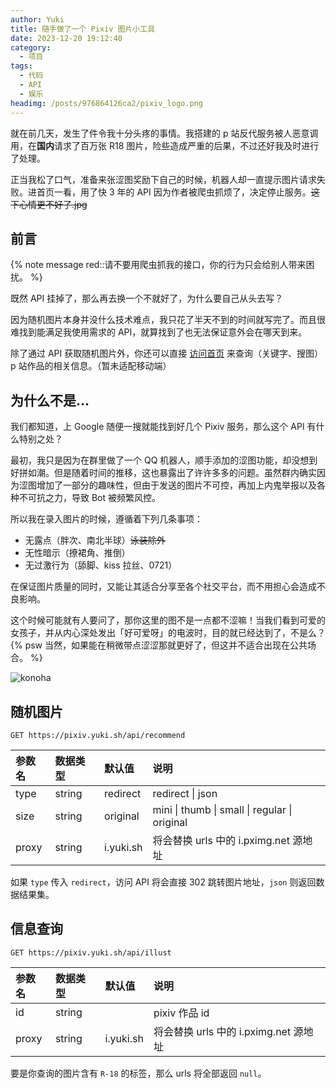 ```yaml
---
author: Yuki
title: 随手做了一个 Pixiv 图片小工具
date: 2023-12-20 19:12:40
category:
  - 项目
tags:
  - 代码
  - API
  - 娱乐
headimg: /posts/976864126ca2/pixiv_logo.png
---
```


就在前几天，发生了件令我十分头疼的事情。我搭建的 p 站反代服务被人恶意调用，在**国内**请求了百万张 R18 图片，险些造成严重的后果，不过还好我及时进行了处理。

正当我松了口气，准备来张涩图奖励下自己的时候，机器人却一直提示图片请求失败。进首页一看，用了快 3 年的 API 因为作者被爬虫抓烦了，决定停止服务。~~这下心情更不好了.jpg~~

<!-- more -->

## 前言

{% note message red::请不要用爬虫抓我的接口，你的行为只会给别人带来困扰。 %}

既然 API 挂掉了，那么再去换一个不就好了，为什么要自己从头去写？

因为随机图片本身并没什么技术难点，我只花了半天不到的时间就写完了。而且很难找到能满足我使用需求的 API，就算找到了也无法保证意外会在哪天到来。

除了通过 API 获取随机图片外，你还可以直接 [访问首页](https://pixiv.yuki.sh/) 来查询（关键字、搜图）p 站作品的相关信息。（暂未适配移动端）

## 为什么不是...

我们都知道，上 Google 随便一搜就能找到好几个 Pixiv 服务，那么这个 API 有什么特别之处？

最初，我只是因为在群里做了一个 QQ 机器人，顺手添加的涩图功能，却没想到好拼如潮。但是随着时间的推移，这也暴露出了许许多多的问题。虽然群内确实因为涩图增加了一部分的趣味性，但由于发送的图片不可控，再加上内鬼举报以及各种不可抗之力，导致 Bot 被频繁风控。

所以我在录入图片的时候，遵循着下列几条事项：

- 无露点（胖次、南北半球）~~泳装除外~~
- 无性暗示（撩裙角、推倒）
- 无过激行为（舔脚、kiss 拉丝、0721）

在保证图片质量的同时，又能让其适合分享至各个社交平台，而不用担心会造成不良影响。

这个时候可能就有人要问了，那你这里的图不是一点都不涩嘛！当我们看到可爱的女孩子，并从内心深处发出「好可爱呀」的电波时，目的就已经达到了，不是么？{% psw 当然，如果能在稍微带点涩涩那就更好了，但这并不适合出现在公共场合。 %}

![konoha](konoha.png)

## 随机图片

```http
GET https://pixiv.yuki.sh/api/recommend
```

| 参数名 | 数据类型 | 默认值    | 说明                                          |
| :----- | :------- | :-------- | :-------------------------------------------- |
| type   | string   | redirect  | redirect \| json                              |
| size   | string   | original  | mini \| thumb \| small \| regular \| original |
| proxy  | string   | i.yuki.sh | 将会替换 urls 中的 i.pximg.net 源地址         |

如果 `type` 传入 `redirect`，访问 API 将会直接 302 跳转图片地址，`json` 则返回数据结果集。

## 信息查询

```http
GET https://pixiv.yuki.sh/api/illust
```

| 参数名 | 数据类型 | 默认值    | 说明                                  |
| :----- | :------- | :-------- | :------------------------------------ |
| id     | string   |           | pixiv 作品 id                         |
| proxy  | string   | i.yuki.sh | 将会替换 urls 中的 i.pximg.net 源地址 |

要是你查询的图片含有 `R-18` 的标签，那么 urls 将全部返回 `null`。

